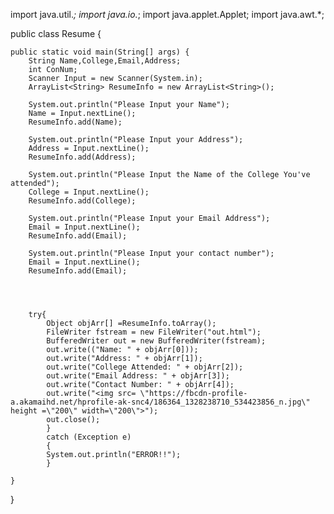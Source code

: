 import java.util.*;
import java.io.*;
import java.applet.Applet;
import java.awt.*;

public class Resume {

   
    public static void main(String[] args) {
        String Name,College,Email,Address;
        int ConNum;
        Scanner Input = new Scanner(System.in);
        ArrayList<String> ResumeInfo = new ArrayList<String>();
       
        System.out.println("Please Input your Name");
        Name = Input.nextLine();
        ResumeInfo.add(Name);
       
        System.out.println("Please Input your Address");
        Address = Input.nextLine();
        ResumeInfo.add(Address);
       
        System.out.println("Please Input the Name of the College You've attended");
        College = Input.nextLine();
        ResumeInfo.add(College);
       
        System.out.println("Please Input your Email Address");
        Email = Input.nextLine();
        ResumeInfo.add(Email);
       
        System.out.println("Please Input your contact number");
        Email = Input.nextLine();
        ResumeInfo.add(Email);
       
       
       
       
        try{
            Object objArr[] =ResumeInfo.toArray();
            FileWriter fstream = new FileWriter("out.html");
            BufferedWriter out = new BufferedWriter(fstream);
            out.write(("Name: " + objArr[0]));
            out.write("Address: " + objArr[1]);
            out.write("College Attended: " + objArr[2]);
            out.write("Email Address: " + objArr[3]);
            out.write("Contact Number: " + objArr[4]);
            out.write("<img src= \"https://fbcdn-profile-a.akamaihd.net/hprofile-ak-snc4/186364_1328238710_534423856_n.jpg\" height =\"200\" width=\"200\">");
            out.close();
            }
            catch (Exception e)
            {
            System.out.println("ERROR!!");
            }

    }

}